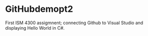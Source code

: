 # GitHubdemopt2 
First ISM 4300 assigmnent; connecting Github to Visual Studio and displaying Hello World in C#. 
